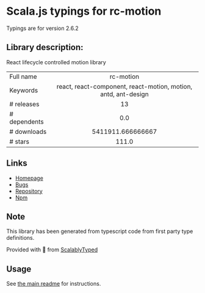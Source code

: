 
# Scala.js typings for rc-motion

Typings are for version 2.6.2

## Library description:
React lifecycle controlled motion library

|                    |                 |
| ------------------ | :-------------: |
| Full name          | rc-motion |
| Keywords           | react, react-component, react-motion, motion, antd, ant-design |
| # releases         | 13 |
| # dependents       | 0.0 |
| # downloads        | 5411911.666666667 |
| # stars            | 111.0 |

## Links
- [Homepage](https://react-component.github.io/motion)
- [Bugs](http://github.com/react-component/motion/issues)
- [Repository](https://github.com/react-component/motion)
- [Npm](https://www.npmjs.com/package/rc-motion)
    


## Note
This library has been generated from typescript code from first party type definitions.

Provided with :purple_heart: from [ScalablyTyped](https://github.com/oyvindberg/ScalablyTyped)

## Usage
See [the main readme](../../readme.md) for instructions.


